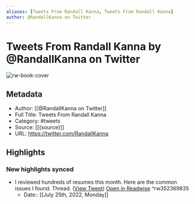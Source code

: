 ```yaml
---
aliases: [Tweets From Randall Kanna, Tweets From Randall Kanna]
author: @RandallKanna on Twitter
---
```

# Tweets From Randall Kanna by @RandallKanna on Twitter

![rw-book-cover](https://pbs.twimg.com/profile_images/1544730722778304512/aJj3zwdQ.jpg)

## Metadata
- Author: [[@RandallKanna on Twitter]]
- Full Title: Tweets From Randall Kanna
- Category: #tweets
- Source: [[{source}]]
- URL: https://twitter.com/RandallKanna

## Highlights
### New highlights synced
- I reviewed hundreds of resumes this month. Here are the common issues I found. Thread. ([View Tweet](https://twitter.com/RandallKanna/status/1261484755708571650)) [Open in Readwise](https://readwise.io/open/352369835) ^rw352369835
    - Date:: [[July 25th, 2022, Monday]]
